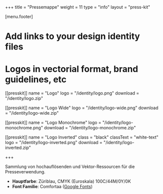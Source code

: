 +++
title = "Pressemappe"
weight = 11
type = "info"
layout = "press-kit"

[menu.footer]

# Add links to your design identity files
# Logos in vectorial format, brand guidelines, etc
[[presskit]]
name = "Logo"
logo = "/identity/logo.png"
download = "/identity/logo.zip"

[[presskit]]
name = "Logo Wide"
logo = "/identity/logo-wide.png"
download = "/identity/logo-wide.zip"

[[presskit]]
name = "Logo Monochrome"
logo = "/identity/logo-monochrome.png"
download = "/identity/logo-monochrome.zip"

[[presskit]]
name = "Logo Inverted"
class = "black"
classText = "white-text"
logo = "/identity/logo-inverted.png"
download = "/identity/logo-inverted.zip"

+++

Sammlung von hochauflösenden und Vektor-Ressourcen für die Presseverwendung.

* **Hauptfarbe**: Züriblau, CMYK (Euroskala) 100C/44M/0Y/0K
* **Font Familie**: Comfortaa ([Google Fonts](https://fonts.google.com/specimen/Comfortaa))
